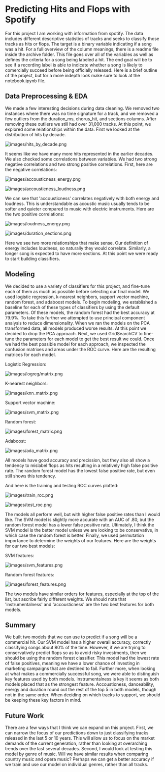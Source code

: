 # Predicting Hits and Flops with Spotify

For this project I am working with information from spotify. The data includes different descriptive statistics of tracks and seeks to classify those tracks as hits or flops. The target is a binary variable indicating if a song was a hit. For a full overview of the column meanings, there is a readme file inside the archive folder. This file goes over all of the variables as well as defines the criteria for a song being labeled a hit. The end goal will be to see if a recording label is able to indicate whether a song is likely to comercially succeed before being officially released. Here is a brief outline of the project, but for a more indepth look make sure to look at the notebook.ipynb file.

## Data Preprocessing & EDA

We made a few interesting decisions during data cleaning. We removed two instances where there was no time signature for a track, and we removed a few outliers from the duration_ms, chorus_hit, and sections columns. After removing these outliers we still had over 31,000 tracks. At this point, we explored some relationships within the data. First we looked at the distribution of hits by decade.

![images/hits_by_decade.png](https://github.com/CGrannan/dsc-mod-5-project-online-ds-sp-000/blob/master/images/hits_by_decade.png)

It seems like we have many more hits represented in the earlier decades. We also checked some correlations between variables. We had two strong negative correlations and two strong positive correlations. First, here are the negative correlations:

![images/accousticness_energy.png](https://github.com/CGrannan/dsc-mod-5-project-online-ds-sp-000/blob/master/images/accousticness_energy.png)

![images/accousticness_loudness.png](https://github.com/CGrannan/dsc-mod-5-project-online-ds-sp-000/blob/master/images/accousticness_loudness.png)

We can see that 'accousticness' correlates negatively with both energy and loudness. This is understandable as acoustic music usually tends to be softer and quieter compared to music with electric imstruments. Here are the two positive correlations:

![images/loudness_energy.png](https://github.com/CGrannan/dsc-mod-5-project-online-ds-sp-000/blob/master/images/loudness_energy.png)

![images/duration_sections.png](https://github.com/CGrannan/dsc-mod-5-project-online-ds-sp-000/blob/master/images/duration_sections.png)

Here we see two more relationships that make sense. Our definition of energy includes loudness, so naturally they would correlate. Similarly, a longer song is expected to have more sections. At this point we were ready to start building classifiers.

## Modeling

We decided to use a variety of classifiers for this project, and fine-tune each of them as much as possible before selecting our final model. We used logistic regression, k-nearest neighbors, support vector machine, random forest, and adaboost models. To begin modeling, we established a baseline for each of these types of classifiers by using the default parameters. Of these models, the random forest had the best accuracy at 79.9%. To take this further we attempted to use principal component analysis to reduce dimensionality. When we ran the models on the PCA transformed data, all models produced worse results. At this point we decided to drop the PCA approach. Next, we used GridSearchCV to fine-tune the parameters for each model to get the best result we could. Once we had the best possible model for each approach, we inspected the confusion matrixes and areas under the ROC curve. Here are the resulting matrices for each model.

Logistic Regression:

![images/logreg/matrix.png](https://github.com/CGrannan/dsc-mod-5-project-online-ds-sp-000/blob/master/images/logreg_matrix.png)

K-nearest neighbors:

![images/knn_matrix.png](https://github.com/CGrannan/dsc-mod-5-project-online-ds-sp-000/blob/master/images/knn_matrix.png)

Support vector machine:

![images/svm_matrix.png](https://github.com/CGrannan/dsc-mod-5-project-online-ds-sp-000/blob/master/images/svm_matrix.png)

Random forest:

![images/forest_matrix.png](https://github.com/CGrannan/dsc-mod-5-project-online-ds-sp-000/blob/master/images/forest_matrix.png)

Adaboost:

![images/ada_matrix.png](https://github.com/CGrannan/dsc-mod-5-project-online-ds-sp-000/blob/master/images/ada_matrix.png)

All models have good accuracy and precission, but they also all show a tendency to mislabel flops as hits resulting in a relatively high false positive rate. The random forest model has the lowest false positive rate, but even still shows this tendency.

And here is the training and testing ROC curves plotted:

![images/train_roc.png](https://github.com/CGrannan/dsc-mod-5-project-online-ds-sp-000/blob/master/images/train_roc.png)

![images/test_roc.png](https://github.com/CGrannan/dsc-mod-5-project-online-ds-sp-000/blob/master/images/test_roc.png)

The models all perform well, but with higher false positive rates than I would like. The SVM model is slightly more accurate with an AUC of .80, but the random forest model has a lower false positive rate. Ultimately, I think the SVM model is the better model unless we are looking to be conservative, in which case the random forest is better. Finally, we used permutation importance to determine the weights of our features. Here are the weights for our two best models:

SVM features:

![images/svm_features.png](https://github.com/CGrannan/dsc-mod-5-project-online-ds-sp-000/blob/master/images/svm_features.png)

Random forest features:

![images/forest_features.png](https://github.com/CGrannan/dsc-mod-5-project-online-ds-sp-000/blob/master/images/forest_features.png)

The two models have similar orders for features, especially at the top of the list, but ascribe fairly different weights. We should note that 'instrumentalness' and 'accousticness' are the two best features for both models.

## Summary

We built two models that we can use to predict if a song will be a commercial hit. Our SVM model has a higher overall accuracy, correctly classifying songs about 80% of the time. However, if we are trying to conservatively predict flops so as to avoid risky investments, then we should be using the random forest classifier. This model had the lowest rate of false positives, meaning we have a lower chance of investing in marketing campaigns that are destined to fail. Further more, when looking at what makes a commercially successful song, we were able to distinguish key features used by both models. Instrumentalness is key it seems as both models placed that as the strongest feature. Accousticness, danceability, energy and duration round out the rest of the top 5 in both models, though not in the same order. When deciding on which tracks to support, we should be keeping these key factors in mind.

## Future Work

There are a few ways that I think we can expand on this project. First, we can narrow the focus of our predictions down to just classifying tracks released in the last 5 or 10 years. This will allow us to focus on the market demands of the current generation, rather than looking at overarching trends over the last several decades. Second, I would look at testing this model by genre of music. Will we have similar results when comparing country music and opera music? Perhaps we can get a better accuracy if we train and use our model on individual genres, rather than all tracks.